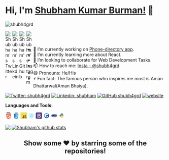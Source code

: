 # Hi, I'm [Shubham Kumar Burman!](https://shubh4grd.github.io/) 👋

<p align="left"> <img src="https://komarev.com/ghpvc/?username=shubh4grd&label=Views&color=blue&style=plastic" alt="shubh4grd" /> </p>

<a href="https://twitter.com/shubh4grd">
  <img align="left" alt="Shubham's Twitter" width="22px" src="https://cdn.jsdelivr.net/npm/simple-icons@v3/icons/twitter.svg" />
</a>
<a href="https://linkedin.com/in/shubham-kumar-burman/">
  <img align="left" alt="Shubham's Linkdein" width="22px" src="https://cdn.jsdelivr.net/npm/simple-icons@v3/icons/linkedin.svg" />
</a>
<a href="https://github.com/shubh4grd">
  <img align="left" alt="Shubham's Github" width="22px" src="https://cdn.jsdelivr.net/npm/simple-icons@v3/icons/github.svg" />
</a>
<a href="https://instagram.com/shubh4grd/">
  <img align="left" alt="Shubham's Instagram" width="22px" src="https://cdn.jsdelivr.net/npm/simple-icons@v3/icons/instagram.svg" />
</a>
<br/>
<br/>



- 🔭 I’m currently working on [Phone-directory app](https://github.com/shubh4grd/phone-directory).
- 🌱 I’m currently learning more about React.
- 👯 I’m looking to collaborate for Web Development Tasks.
- 📫 How to reach me: [Insta - @shubh4grd](https://instagram.com/shubh4grd/)
- 😄 Pronouns: He/His
- ⚡ Fun fact: The famous person who inspires me most is Aman Dhattarwal(Aman Bhaiya).

[![Twitter: shubh4grd](https://img.shields.io/twitter/follow/shubh4grd?style=social)](https://twitter.com/shubh4grd)
[![Linkedin: shubham](https://img.shields.io/badge/-Shubham-blue?style=flat-square&logo=Linkedin&logoColor=white&link=https://www.linkedin.com/in/shubham-kumar-burman/)](https://www.linkedin.com/in/shubham-kumar-burman/)
[![GitHub shubh4grd](https://img.shields.io/github/followers/shubh4grd?label=follow&style=social)](https://github.com/shubh4grd)
[![website](https://img.shields.io/badge/PortfolioWebsite-Shubham-2648ff?style=flat-square&logo=google-chrome)](https://shubh4grd.github.io/)


**Languages and Tools:**  

<code><img height="20" src="https://raw.githubusercontent.com/github/explore/80688e429a7d4ef2fca1e82350fe8e3517d3494d/topics/html/html.png"></code>
<code><img height="20" src="https://raw.githubusercontent.com/github/explore/80688e429a7d4ef2fca1e82350fe8e3517d3494d/topics/css/css.png"></code>
<code><img height="20" src="https://raw.githubusercontent.com/github/explore/80688e429a7d4ef2fca1e82350fe8e3517d3494d/topics/javascript/javascript.png"></code>
<code><img height="20" src="https://raw.githubusercontent.com/github/explore/80688e429a7d4ef2fca1e82350fe8e3517d3494d/topics/react/react.png"></code> 
<code><img height="20" src="https://raw.githubusercontent.com/github/explore/80688e429a7d4ef2fca1e82350fe8e3517d3494d/topics/bootstrap/bootstrap.png"></code>
<code><img height="20" src="https://raw.githubusercontent.com/github/explore/80688e429a7d4ef2fca1e82350fe8e3517d3494d/topics/c/c.png"></code>
<code><img height="20" src="https://raw.githubusercontent.com/github/explore/80688e429a7d4ef2fca1e82350fe8e3517d3494d/topics/php/php.png"></code> 
<code><img height="20" src="https://raw.githubusercontent.com/github/explore/80688e429a7d4ef2fca1e82350fe8e3517d3494d/topics/python/python.png"></code>

<a href="https://github.com/shubh4grd">
  <img align="center" src="https://github-readme-stats.vercel.app/api/top-langs/?username=shubh4grd&theme=light&hide_langs_below=1" />
</a>
<a href="https://github.com/shubh4grd">
 <img align="center" src="https://github-readme-stats.vercel.app/api?username=shubh4grd&show_icons=true&theme=light&line_height=27" alt="Shubham's github stats"/>
</a>

## <div align="center">Show some ❤️ by starring some of the repositories!</div>
